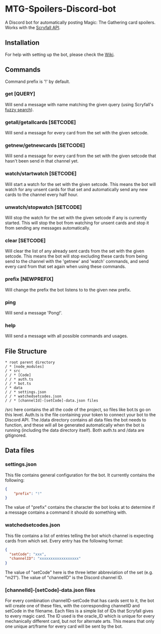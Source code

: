 # MTG-Spoilers-Discord-bot
A Discord bot for automatically posting Magic: The Gathering card spoilers. Works with the [Scryfall API](https://scryfall.com/docs/api).

## Installation
For help with setting up the bot, please check the [Wiki](https://github.com/Jozeevis/MTG-Spoilers-Discord-bot/wiki).

## Commands
Command prefix is '!' by default.
### get [QUERY]
Will send a message with name matching the given query (using Scryfall's [fuzzy search](https://scryfall.com/docs/api/cards/named)).
### getall/getallcards [SETCODE]
Will send a message for every card from the set with the given setcode.
### getnew/getnewcards [SETCODE]
Will send a message for every card from the set with the given setcode that hasn't been send in that channel yet.
### watch/startwatch [SETCODE]
Will start a watch for the set with the given setcode. This means the bot will watch for any unsent cards for that set and automatically send any new cards to the channel every half hour.
### unwatch/stopwatch [SETCODE]
Will stop the watch for the set with the given setcode if any is currently started. This will stop the bot from watching for unsent cards and stop it from sending any messages automatically.
### clear [SETCODE]
Will clear the list of any already sent cards from the set with the given setcode. This means the bot will stop excluding these cards from being send to the channel with the 'getnew' and 'watch' commands, and send every card from that set again when using these commands.
### prefix [NEWPREFIX]
Will change the prefix the bot listens to to the given new prefix.
### ping
Will send a message 'Pong!'.
### help
Will send a message with all possible commands and usages.

## File Structure
```
* root parent directory
/ * [node_modules]
/ * src
/ / * [Code]
/ / * auth.ts
/ / * bot.ts
/ * data
/ / * settings.json
/ / * watchedsetcodes.json
/ / * [channelId]-[setCode]-data.json files
```

/src here contains the all the code of the project, so files like bot.ts go on this level. Auth.ts is the file containing your token to connect your bot to the Discord API. The /data directory contains all data files the bot needs to function, and these will all be generated automatically when the bot is running (including the data directory itself). Both auth.ts and /data are gitignored.

## Data files
### settings.json
This file contains general configuration for the bot. It currently contains the following:
```json
{
    "prefix": "!"
}
```
The value of "prefix" contains the character the bot looks at to determine if a message contains a command it should do something with.
### watchedsetcodes.json
This file contains a list of entries telling the bot which channel is expecting cards from which set. Every entry has the following format:
```json
{
  "setCode": "xxx",
  "channelID": "xxxxxxxxxxxxxxxxxx"
}
```
The value of "setCode" here is the three letter abbreviation of the set (e.g. "m21"). The value of "channelID" is the Discord channel ID.
### [channelId]-[setCode]-data.json files
For every combination channelID-setCode that has cards sent to it, the bot will create one of these files, with the corresponding channelID and setCode in the filename. Each files is a simple list of IDs that Scryfall gives to every magic card. The ID used is the oracle_ID which is unique for every mechanically different card, but not for alternate arts. This means that only one unique art/frame for every card will be sent by the bot.
 

